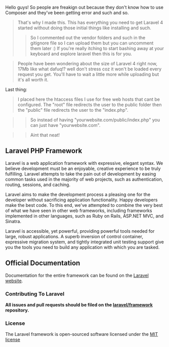 Hello guys! So people are freakign out because they don't know how to use Composer and they've been getting error and such and so.

>That's why I made this. This has everything you need to get Laravel 4 started without doing those initial things like installing and such.
>>So I commented out the vendor folders and such in the gitignore file so I can upload them but you can uncomment them later :)
>> If you're really itching to start bashing away at your keyboard and explore laravel then this is for you.

>People have been wondering about the size of Laravel 4 right now, 17Mb like what dafuq!? well don't stress coz it won't be loaded every request you get. You'll have to wait a little more while uploading but it's all worth it.

Last thing:
> I placed here the htaccess files I use for free web hosts that cant be configured. The "root" file redirects the user to the public folder then the "public" file redirects the user to the "index.php".

>>So instead of having "yourwebsite.com/public/index.php" you can just have "yourwebsite.com".

>>Aint that neat!



## Laravel PHP Framework

Laravel is a web application framework with expressive, elegant syntax. We believe development must be an enjoyable, creative experience to be truly fulfilling. Laravel attempts to take the pain out of development by easing common tasks used in the majority of web projects, such as authentication, routing, sessions, and caching.

Laravel aims to make the development process a pleasing one for the developer without sacrificing application functionality. Happy developers make the best code. To this end, we've attempted to combine the very best of what we have seen in other web frameworks, including frameworks implemented in other languages, such as Ruby on Rails, ASP.NET MVC, and Sinatra.

Laravel is accessible, yet powerful, providing powerful tools needed for large, robust applications. A superb inversion of control container, expressive migration system, and tightly integrated unit testing support give you the tools you need to build any application with which you are tasked.

## Official Documentation

Documentation for the entire framework can be found on the [Laravel website](http://laravel.com/docs).

### Contributing To Laravel

**All issues and pull requests should be filed on the [laravel/framework](http://github.com/laravel/framework) repository.**

### License

The Laravel framework is open-sourced software licensed under the [MIT license](http://opensource.org/licenses/MIT)

